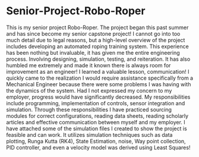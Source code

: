 # Senior-Project-Robo-Roper
This is my senior project Robo-Roper. The project began this past summer and has since become my senior capstone project! I cannot go into too much detail due to legal reasons, but a high-level overview of the project includes developing an automated roping training system. This experience has been nothing but invaluable, it has given me the entire engineering process. Involving designing, simulation, testing, and reiteration. It has also humbled me extremely and made it known there is always room for improvement as an engineer! I learned a valuable lesson, communication! I quickly came to the realization I would require assistance specifically from a Mechanical Engineer because there were some problems I was having with the dynamics of the system. Had I not expressed my concern to my employer, progress would have significantly decreased. My responsibilities include programming, implementation of controls, sensor integration and simulation. Through these responsibilities I have practiced sourcing modules for correct configurations, reading data sheets, reading scholarly articles and effective communication between myself and my employer. I have attached some of the simulation files I created to show the project is feasible and can work. It utilizes simulation techniques such as data plotting, Runga Kutta (RK4), State Estimation, noise, Way point collection, PID controller, and even a velocity model was derived using Least Squares!
